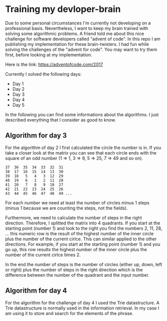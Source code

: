 Training my devloper-brain
==========================

Due to some personal circumstances I'm currently not developing on a professional basis. Nevertheless, I want to keep my brain trained with solving some algorithmic problems. A friend told me about this nice challenge for software developers called "advent of code". In this repo I am publishing my implementation for these brain-twisters. I had fun while solving the challenges of the "advent for code". You may want to try them first, before looking at my implementation.

Here is the link: https://adventofcode.com/2017

Currently I solved the following days:
* Day 1
* Day 2
* Day 3
* Day 4
* Day 5

In the following you can find some informations about the algorithms. I just described everything that I consider as good to know.

Algorithm for day 3
-------------------

For the algorithm of day 2 I first calculated the circle the number is in. If you take a closer look at the matrix you can see that each circle ends with the square of an odd number (1 => 1, 3 => 9, 5 => 25, 7 => 49 and so on).

```
37  36  35  34  33  32  31
38  17  16  15  14  13  30
39  18   5   4   3  12  29
40  19   6   1   2  11  28
41  20   7   8   9  10  27
42  21  22  23  24  25  26
43  44  45  46  47  48  49 ...
```


For each number we need at least the number of circles minus 1 steps (minus 1 because we are counting the steps, not the fields).

Furthermore, we need to calculate the number of steps in the right direction. Therefore, I splitted the matrix into 4 quadrants. If you start at the starting point (number 1) and look to the right you find the numbers 2, 11, 28, ... this numeric row is the result of the highest number of the inner circle plus the number of the current cirlce. This can similar applied to the other directions. For example, if you start at the starting point (number 1) and you go up, this row results the highest number of the inner circle plus the number of the current cirlce times 2.

In the end the number of steps is the number of circles (either up, down, left or right) plus the number of steps in the right direction which is the difference between the number of the quadrant and the input number.

Algorithm for day 4
-------------------

For the algorithm for the challenge of day 4 I used the Trie datastructure. A Trie datastructure is normally used in the information retrieval. In my case I am using it to store and search for the elements of the phrase.
